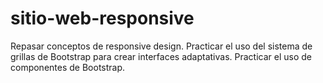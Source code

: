 # sitio-web-responsive
Repasar conceptos de responsive design. Practicar el uso del sistema de grillas de Bootstrap para crear interfaces adaptativas. Practicar el uso de componentes de Bootstrap.
